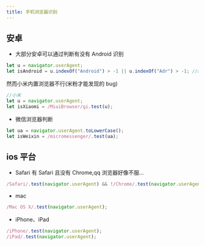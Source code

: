 ```yaml
---
title: 手机浏览器识别
---
```


## 安卓

- 大部分安卓可以通过判断有没有 Android 识别

```js
let u = navigator.userAgent;
let isAndroid = u.indexOf("Android") > -1 || u.indexOf("Adr") > -1; //android终端
```

然而小米内置浏览器不行(米粉才能发现的 bug)

```js
//小米
let u = navigator.userAgent;
let isXiaomi = /MiuiBrowser/gi.test(u);
```

- 微信浏览器判断

```js
let ua = navigator.userAgent.toLowerCase();
let isWeixin = /micromessenger/.test(ua);
```

## ios 平台

- Safari 有 Safari 且没有 Chrome,qq 浏览器好像不服...

```js
/Safari/.test(navigator.userAgent) && !/Chrome/.test(navigator.userAgent);
```

- mac

```js
/Mac OS X/.test(navigator.userAgent);
```

- iPhone、iPad

```js
/iPhone/.test(navigator.userAgent);
/iPad/.test(navigator.userAgent);
```
